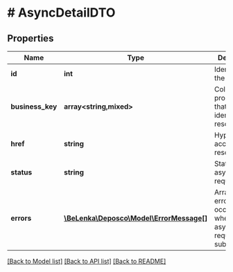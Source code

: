 # # AsyncDetailDTO

## Properties

Name | Type | Description | Notes
------------ | ------------- | ------------- | -------------
**id** | **int** | Identifier of the resource. | [optional]
**business_key** | **array<string,mixed>** | Collection of properties that uniquely identify the resource. | [optional]
**href** | **string** | Hyperlink to access the resource. | [optional] [readonly]
**status** | **string** | Status of the asynchronous request. | [optional]
**errors** | [**\BeLenka\Deposco\Model\ErrorMessage[]**](ErrorMessage.md) | Array of errors that occurred when the asynchronous request was submitted. | [optional]

[[Back to Model list]](../../README.md#models) [[Back to API list]](../../README.md#endpoints) [[Back to README]](../../README.md)
